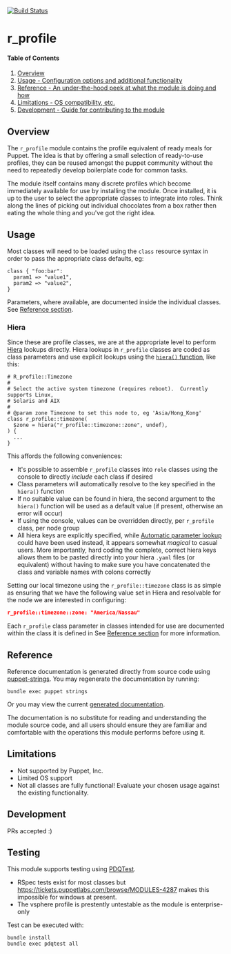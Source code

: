 [![Build Status](https://travis-ci.org/declarativesystems/r_profile.svg?branch=master)](https://travis-ci.org/declarativesystems/r_profile)
# r_profile

#### Table of Contents

1. [Overview](#overview)
1. [Usage - Configuration options and additional functionality](#usage)
1. [Reference - An under-the-hood peek at what the module is doing and how](#reference)
1. [Limitations - OS compatibility, etc.](#limitations)
1. [Development - Guide for contributing to the module](#development)

## Overview

The `r_profile` module contains the profile equivalent of ready meals for Puppet.  The idea is that by offering a small selection of ready-to-use profiles, they can be reused amongst the puppet community without the need to repeatedly develop boilerplate code for common tasks.

The module itself contains many discrete profiles which become immediately available for use by installing the module.  Once installed, it is up to the user to select the appropriate classes to integrate into roles.  Think along the lines of picking out individual chocolates from a box rather then eating the whole thing and you've got the right idea.


## Usage

Most classes will need to be loaded using the `class` resource syntax in order to pass the appropriate class defaults, eg:

```puppet
class { "foo:bar":
  param1 => "value1",
  param2 => "value2",
}
```

Parameters, where available, are documented inside the individual classes.  See [Reference section](#reference).

### Hiera
Since these are profile classes, we are at the appropriate level to perform [Hiera](https://docs.puppet.com/hiera/3.2/) lookups directly.  Hiera lookups in `r_profile` classes are coded as class parameters and use explicit lookups using the [`hiera()` function](https://docs.puppet.com/puppet/latest/function.html#hiera), like this:

```puppet
# R_profile::Timezone
#
# Select the active system timezone (requires reboot).  Currently supports Linux,
# Solaris and AIX
#
# @param zone Timezone to set this node to, eg 'Asia/Hong_Kong'
class r_profile::timezone(
  $zone = hiera("r_profile::timezone::zone", undef),
) {
  ...
}
```

This affords the following conveniences:
* It's possible to assemble `r_profile` classes into `role` classes using the console to directly _include_ each class if desired
* Class parameters will automatically resolve to the key specified in the `hiera()` function
* If no suitable value can be found in hiera, the second argument to the `hiera()` function will be used as a default value (if present, otherwise an error will occur)
* If using the console, values can be overridden directly, per `r_profile` class, per node group
* All hiera keys are explicitly specified, while [Automatic parameter lookup](https://docs.puppet.com/hiera/3.3/puppet.html#automatic-parameter-lookup) could have been used instead, it appears somewhat _magical_ to casual users.  More importantly, hard coding the complete, correct hiera keys allows them to be pasted directly into your hiera `.yaml` files (or equivalent) without having to make sure you have concatenated the class and variable names with colons correctly

Setting our local timezone using the `r_profile::timezone` class is as simple as ensuring that we have the following value set in Hiera and resolvable for the node we are interested in configuring:

```json
r_profile::timezone::zone: "America/Nassau"
```

Each `r_profile` class parameter in classes intended for use are documented within the class it is defined in See [Reference section](#reference) for more information.


## Reference
Reference documentation is generated directly from source code using [puppet-strings](https://github.com/puppetlabs/puppet-strings).  You may regenerate the documentation by running:

```shell
bundle exec puppet strings
```

Or you may view the current [generated documentation](https://rawgit.com/GeoffWilliams/r_profile/master/doc/index.html).

The documentation is no substitute for reading and understanding the module source code, and all users should ensure they are familiar and comfortable with the operations this module performs before using it.

## Limitations

* Not supported by Puppet, Inc.
* Limited OS support
* Not all classes are fully functional!  Evaluate your chosen usage against the existing functionality.

## Development

PRs accepted :)

## Testing
This module supports testing using [PDQTest](https://github.com/GeoffWilliams/pdqtest).

* RSpec tests exist for most classes but https://tickets.puppetlabs.com/browse/MODULES-4287 makes this impossible for windows at present.
* The vsphere profile is prestently untestable as the module is enterprise-only

Test can be executed with:

```
bundle install
bundle exec pdqtest all
```
